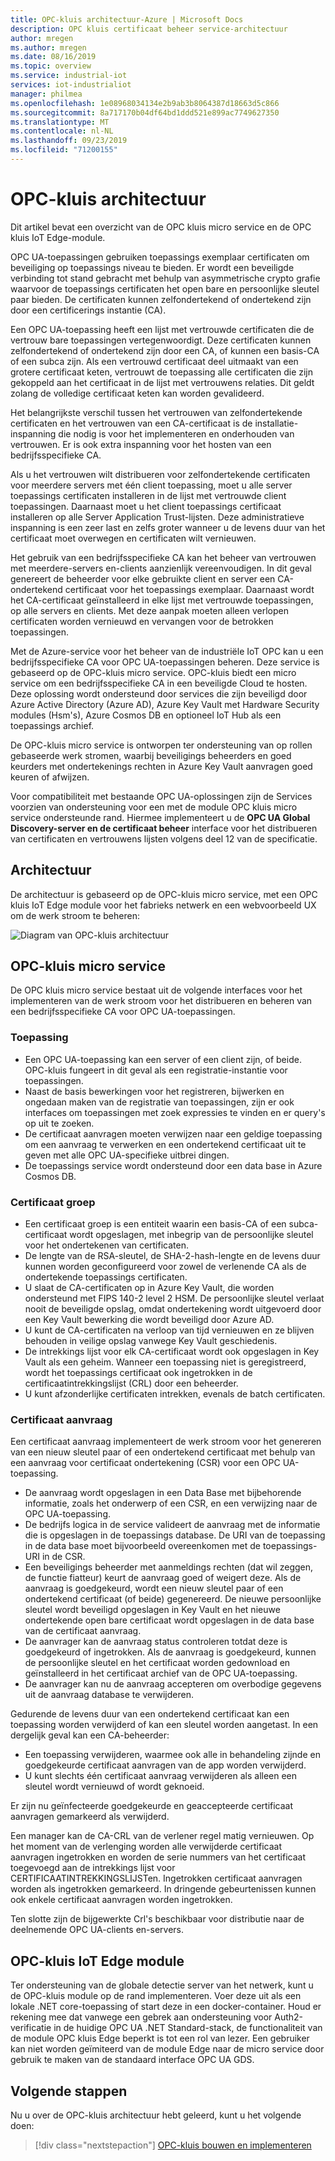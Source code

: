 ```yaml
---
title: OPC-kluis architectuur-Azure | Microsoft Docs
description: OPC kluis certificaat beheer service-architectuur
author: mregen
ms.author: mregen
ms.date: 08/16/2019
ms.topic: overview
ms.service: industrial-iot
services: iot-industrialiot
manager: philmea
ms.openlocfilehash: 1e08968034134e2b9ab3b8064387d18663d5c866
ms.sourcegitcommit: 8a717170b04df64bd1ddd521e899ac7749627350
ms.translationtype: MT
ms.contentlocale: nl-NL
ms.lasthandoff: 09/23/2019
ms.locfileid: "71200155"
---
```

# <a name="opc-vault-architecture"></a>OPC-kluis architectuur

Dit artikel bevat een overzicht van de OPC kluis micro service en de OPC kluis IoT Edge-module.

OPC UA-toepassingen gebruiken toepassings exemplaar certificaten om beveiliging op toepassings niveau te bieden. Er wordt een beveiligde verbinding tot stand gebracht met behulp van asymmetrische crypto grafie waarvoor de toepassings certificaten het open bare en persoonlijke sleutel paar bieden. De certificaten kunnen zelfondertekend of ondertekend zijn door een certificerings instantie (CA).

Een OPC UA-toepassing heeft een lijst met vertrouwde certificaten die de vertrouw bare toepassingen vertegenwoordigt. Deze certificaten kunnen zelfondertekend of ondertekend zijn door een CA, of kunnen een basis-CA of een subca zijn. Als een vertrouwd certificaat deel uitmaakt van een grotere certificaat keten, vertrouwt de toepassing alle certificaten die zijn gekoppeld aan het certificaat in de lijst met vertrouwens relaties. Dit geldt zolang de volledige certificaat keten kan worden gevalideerd.

Het belangrijkste verschil tussen het vertrouwen van zelfondertekende certificaten en het vertrouwen van een CA-certificaat is de installatie-inspanning die nodig is voor het implementeren en onderhouden van vertrouwen. Er is ook extra inspanning voor het hosten van een bedrijfsspecifieke CA. 

Als u het vertrouwen wilt distribueren voor zelfondertekende certificaten voor meerdere servers met één client toepassing, moet u alle server toepassings certificaten installeren in de lijst met vertrouwde client toepassingen. Daarnaast moet u het client toepassings certificaat installeren op alle Server Application Trust-lijsten. Deze administratieve inspanning is een zeer last en zelfs groter wanneer u de levens duur van het certificaat moet overwegen en certificaten wilt vernieuwen.

Het gebruik van een bedrijfsspecifieke CA kan het beheer van vertrouwen met meerdere-servers en-clients aanzienlijk vereenvoudigen. In dit geval genereert de beheerder voor elke gebruikte client en server een CA-ondertekend certificaat voor het toepassings exemplaar. Daarnaast wordt het CA-certificaat geïnstalleerd in elke lijst met vertrouwde toepassingen, op alle servers en clients. Met deze aanpak moeten alleen verlopen certificaten worden vernieuwd en vervangen voor de betrokken toepassingen.

Met de Azure-service voor het beheer van de industriële IoT OPC kan u een bedrijfsspecifieke CA voor OPC UA-toepassingen beheren. Deze service is gebaseerd op de OPC-kluis micro service. OPC-kluis biedt een micro service om een bedrijfsspecifieke CA in een beveiligde Cloud te hosten. Deze oplossing wordt ondersteund door services die zijn beveiligd door Azure Active Directory (Azure AD), Azure Key Vault met Hardware Security modules (Hsm's), Azure Cosmos DB en optioneel IoT Hub als een toepassings archief.

De OPC-kluis micro service is ontworpen ter ondersteuning van op rollen gebaseerde werk stromen, waarbij beveiligings beheerders en goed keurders met ondertekenings rechten in Azure Key Vault aanvragen goed keuren of afwijzen.

Voor compatibiliteit met bestaande OPC UA-oplossingen zijn de Services voorzien van ondersteuning voor een met de module OPC kluis micro service ondersteunde rand. Hiermee implementeert u de **OPC UA Global Discovery-server en de certificaat beheer** interface voor het distribueren van certificaten en vertrouwens lijsten volgens deel 12 van de specificatie. 


## <a name="architecture"></a>Architectuur

De architectuur is gebaseerd op de OPC-kluis micro service, met een OPC kluis IoT Edge module voor het fabrieks netwerk en een webvoorbeeld UX om de werk stroom te beheren:

![Diagram van OPC-kluis architectuur](media/overview-opc-vault-architecture/opc-vault.png)

## <a name="opc-vault-microservice"></a>OPC-kluis micro service

De OPC kluis micro service bestaat uit de volgende interfaces voor het implementeren van de werk stroom voor het distribueren en beheren van een bedrijfsspecifieke CA voor OPC UA-toepassingen.

### <a name="application"></a>Toepassing 
- Een OPC UA-toepassing kan een server of een client zijn, of beide. OPC-kluis fungeert in dit geval als een registratie-instantie voor toepassingen. 
- Naast de basis bewerkingen voor het registreren, bijwerken en ongedaan maken van de registratie van toepassingen, zijn er ook interfaces om toepassingen met zoek expressies te vinden en er query's op uit te zoeken. 
- De certificaat aanvragen moeten verwijzen naar een geldige toepassing om een aanvraag te verwerken en een ondertekend certificaat uit te geven met alle OPC UA-specifieke uitbrei dingen. 
- De toepassings service wordt ondersteund door een data base in Azure Cosmos DB.

### <a name="certificate-group"></a>Certificaat groep
- Een certificaat groep is een entiteit waarin een basis-CA of een subca-certificaat wordt opgeslagen, met inbegrip van de persoonlijke sleutel voor het ondertekenen van certificaten. 
- De lengte van de RSA-sleutel, de SHA-2-hash-lengte en de levens duur kunnen worden geconfigureerd voor zowel de verlenende CA als de ondertekende toepassings certificaten. 
- U slaat de CA-certificaten op in Azure Key Vault, die worden ondersteund met FIPS 140-2 level 2 HSM. De persoonlijke sleutel verlaat nooit de beveiligde opslag, omdat ondertekening wordt uitgevoerd door een Key Vault bewerking die wordt beveiligd door Azure AD. 
- U kunt de CA-certificaten na verloop van tijd vernieuwen en ze blijven behouden in veilige opslag vanwege Key Vault geschiedenis. 
- De intrekkings lijst voor elk CA-certificaat wordt ook opgeslagen in Key Vault als een geheim. Wanneer een toepassing niet is geregistreerd, wordt het toepassings certificaat ook ingetrokken in de certificaatintrekkingslijst (CRL) door een beheerder.
- U kunt afzonderlijke certificaten intrekken, evenals de batch certificaten.

### <a name="certificate-request"></a>Certificaat aanvraag
Een certificaat aanvraag implementeert de werk stroom voor het genereren van een nieuw sleutel paar of een ondertekend certificaat met behulp van een aanvraag voor certificaat ondertekening (CSR) voor een OPC UA-toepassing. 
- De aanvraag wordt opgeslagen in een Data Base met bijbehorende informatie, zoals het onderwerp of een CSR, en een verwijzing naar de OPC UA-toepassing. 
- De bedrijfs logica in de service valideert de aanvraag met de informatie die is opgeslagen in de toepassings database. De URI van de toepassing in de data base moet bijvoorbeeld overeenkomen met de toepassings-URI in de CSR.
- Een beveiligings beheerder met aanmeldings rechten (dat wil zeggen, de functie fiatteur) keurt de aanvraag goed of weigert deze. Als de aanvraag is goedgekeurd, wordt een nieuw sleutel paar of een ondertekend certificaat (of beide) gegenereerd. De nieuwe persoonlijke sleutel wordt beveiligd opgeslagen in Key Vault en het nieuwe ondertekende open bare certificaat wordt opgeslagen in de data base van de certificaat aanvraag.
- De aanvrager kan de aanvraag status controleren totdat deze is goedgekeurd of ingetrokken. Als de aanvraag is goedgekeurd, kunnen de persoonlijke sleutel en het certificaat worden gedownload en geïnstalleerd in het certificaat archief van de OPC UA-toepassing.
- De aanvrager kan nu de aanvraag accepteren om overbodige gegevens uit de aanvraag database te verwijderen. 

Gedurende de levens duur van een ondertekend certificaat kan een toepassing worden verwijderd of kan een sleutel worden aangetast. In een dergelijk geval kan een CA-beheerder:
- Een toepassing verwijderen, waarmee ook alle in behandeling zijnde en goedgekeurde certificaat aanvragen van de app worden verwijderd. 
- U kunt slechts één certificaat aanvraag verwijderen als alleen een sleutel wordt vernieuwd of wordt geknoeid.

Er zijn nu geïnfecteerde goedgekeurde en geaccepteerde certificaat aanvragen gemarkeerd als verwijderd.

Een manager kan de CA-CRL van de verlener regel matig vernieuwen. Op het moment van de verlenging worden alle verwijderde certificaat aanvragen ingetrokken en worden de serie nummers van het certificaat toegevoegd aan de intrekkings lijst voor CERTIFICAATINTREKKINGSLIJSTen. Ingetrokken certificaat aanvragen worden als ingetrokken gemarkeerd. In dringende gebeurtenissen kunnen ook enkele certificaat aanvragen worden ingetrokken.

Ten slotte zijn de bijgewerkte Crl's beschikbaar voor distributie naar de deelnemende OPC UA-clients en-servers.

## <a name="opc-vault-iot-edge-module"></a>OPC-kluis IoT Edge module
Ter ondersteuning van de globale detectie server van het netwerk, kunt u de OPC-kluis module op de rand implementeren. Voer deze uit als een lokale .NET core-toepassing of start deze in een docker-container. Houd er rekening mee dat vanwege een gebrek aan ondersteuning voor Auth2-verificatie in de huidige OPC UA .NET Standard-stack, de functionaliteit van de module OPC kluis Edge beperkt is tot een rol van lezer. Een gebruiker kan niet worden geïmiteerd van de module Edge naar de micro service door gebruik te maken van de standaard interface OPC UA GDS.

## <a name="next-steps"></a>Volgende stappen

Nu u over de OPC-kluis architectuur hebt geleerd, kunt u het volgende doen:

> [!div class="nextstepaction"]
> [OPC-kluis bouwen en implementeren](howto-opc-vault-deploy.md)

